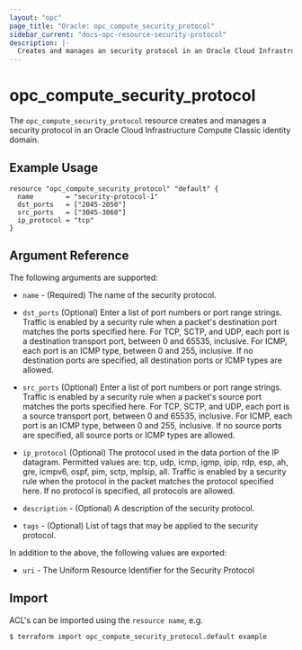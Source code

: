 ```yaml
---
layout: "opc"
page_title: "Oracle: opc_compute_security_protocol"
sidebar_current: "docs-opc-resource-security-protocol"
description: |-
  Creates and manages an security protocol in an Oracle Cloud Infrastructure Compute Classic identity domain.
---
```


# opc\_compute\_security\_protocol

The ``opc_compute_security_protocol`` resource creates and manages a security protocol in an Oracle Cloud Infrastructure Compute Classic identity domain.

## Example Usage

```hcl
resource "opc_compute_security_protocol" "default" {
  name        = "security-protocol-1"
  dst_ports   = ["2045-2050"]
  src_ports   = ["3045-3060"]
  ip_protocol = "tcp"
}
```

## Argument Reference

The following arguments are supported:

* `name` - (Required) The name of the security protocol.

* `dst_ports` (Optional) Enter a list of port numbers or port range strings.
	Traffic is enabled by a security rule when a packet's destination port matches the
  ports specified here.
	For TCP, SCTP, and UDP, each port is a destination transport port, between 0 and 65535,
	inclusive. For ICMP, each port is an ICMP type, between 0 and 255, inclusive.
	If no destination ports are specified, all destination ports or ICMP types are allowed.

* `src_ports` (Optional) Enter a list of port numbers or port range strings.
	Traffic is enabled by a security rule when a packet's source port matches the
	ports specified here.
	For TCP, SCTP, and UDP, each port is a source transport port,
	between 0 and 65535, inclusive.
	For ICMP, each port is an ICMP type, between 0 and 255, inclusive.
	If no source ports are specified, all source ports or ICMP types are allowed.

* `ip_protocol` (Optional) The protocol used in the data portion of the IP datagram.
	 Permitted values are: tcp, udp, icmp, igmp, ipip, rdp, esp, ah, gre, icmpv6, ospf, pim, sctp,
	 mplsip, all.
	 Traffic is enabled by a security rule when the protocol in the packet matches the
	 protocol specified here. If no protocol is specified, all protocols are allowed.

* `description` - (Optional) A description of the security protocol.

* `tags` - (Optional) List of tags that may be applied to the security protocol.

In addition to the above, the following values are exported:

* `uri` - The Uniform Resource Identifier for the Security Protocol

## Import

ACL's can be imported using the `resource name`, e.g.

```shell
$ terraform import opc_compute_security_protocol.default example
```
